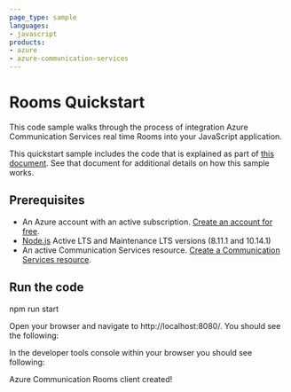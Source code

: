 ```yaml
---
page_type: sample
languages:
- javascript
products:
- azure
- azure-communication-services
---
```


# Rooms Quickstart

This code sample walks through the process of integration Azure Communication Services real time Rooms into your JavaScript application.

This quickstart sample includes the code that is explained as part of [this document](https://docs.microsoft.com/en-us/azure/communication-services/quickstarts/rooms/get-started-rooms?pivots=programming-language-javascript). See that document for additional details on how this sample works.

## Prerequisites
- An Azure account with an active subscription. [Create an account for free](https://azure.microsoft.com/free/?WT.mc_id=A261C142F).
- [Node.js](https://nodejs.org/en/) Active LTS and Maintenance LTS versions (8.11.1 and 10.14.1)
- An active Communication Services resource. [Create a Communication Services resource](https://docs.microsoft.com/azure/communication-services/quickstarts/create-communication-resource).

## Run the code
npm run start

Open your browser and navigate to http://localhost:8080/. You should see the following:

In the developer tools console within your browser you should see following:

Azure Communication Rooms client created!




